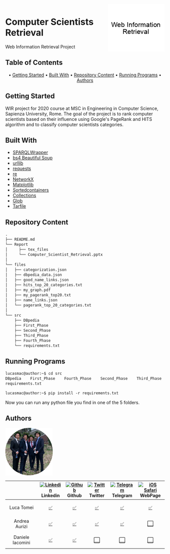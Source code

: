 <img src="Report/tex_files/images/ECI.png" align="right" />

# Computer Scientists Retrieval
Web Information Retrieval Project 

## Table of Contents

<p align="center">
  • <a href="#Getting-Starte">Getting Started</a> •
  <a href="#Built-With">Built With</a> •
  <a href="#Repository-Content">Repository Content</a> •
  <a href="#Running-Programs">Running Programs</a> •
  <a href="#Authors">Authors</a> 
</p>

## Getting Started

WIR project for 2020 course at MSC in Engineering in Computer Science, Sapienza University, Rome. 
The goal of the project is to rank computer scientists based on their influence using Google's PageRank and HITS algorithm and to classify computer scientists categories.


## Built With

* [SPARQLWrapper](https://pypi.org/project/SPARQLWrapper/)
* [bs4 Beautiful Soup](https://www.crummy.com/software/BeautifulSoup/bs4/doc/)
* [urllib](https://docs.python.org/3/library/urllib.html)
* [requests](https://requests.readthedocs.io/en/master/)
* [re](https://docs.python.org/3/library/re.html)
* [NetworkX](https://networkx.github.io)
* [Matplotlib](https://matplotlib.org/users/pyplot/tutorial.html)
* [Sortedcontainers](http://www.grantjenks.com/docs/sortedcontainers/)
* [Collections](https://docs.python.org/3/library/collections.html)
* [Glob](https://docs.python.org/2/library/glob.html)
* [Tarfile](https://docs.python.org/3/library/tarfile.html)


## Repository Content

```
.
├── README.md
└── Report
│     ├── tex_files
│     └── Computer_Scientist_Retrieval.pptx
│
└── files
│   ├── categorization.json
│   ├── dbpedia_data.json
│   ├── good_name_links.json
│   ├── hits_top_20_categories.txt
│   ├── my_graph.pdf
│   ├── my_pagerank_top20.txt
│   ├── name_links.json
│   └── pagerank_top_20_categories.txt 
│
└── src
    ├── DBpedia
    ├── First_Phase
    ├── Second_Phase
    ├── Third_Phase
    ├── Fourth_Phase  
    └── requirements.txt
```

## Running Programs

```console
lucasmac@author:~$ cd src
DBpedia    First_Phase    Fourth_Phase    Second_Phase    Third_Phase    requirements.txt
```

```console
lucasmac@author:~$ pip install -r requirements.txt
```

Now you can run any python file you find in one of the 5 folders.

## Authors



<img src="Report/tex_files/images/team.png" width="150" /> 

| |[<img src="https://img.icons8.com/cute-clipart/64/000000/linkedin.png" alt="Linkedin" width="24px" height="24px" />](https://lucatomei.github.io)</br>Linkedin | [<img src="https://img.icons8.com/fluent/48/000000/github.png" alt="Github" width="24px" height="24px" />](https://lucatomei.github.io)</br>Github | [<img src="https://www.postpickr.com/wp-content/uploads/2018/03/twitter-icon.png" alt="Twitter" width="24px" height="24px" />](https://lucatomei.github.io)</br>Twitter | [<img src="https://img.icons8.com/fluent/48/000000/telegram-app.png" alt="Telegram" width="24px" height="24px" />](https://lucatomei.github.io)</br>Telegram | [<img src="https://raw.githubusercontent.com/alrra/browser-logos/master/src/safari-ios/safari-ios_48x48.png" alt="iOS Safari" width="24px" height="24px" />](https://lucatomei.github.io)</br>WebPage |
| :---------: | :---------: | :---------: | :---------: | :---------: | :---------: |
|Luca Tomei| <p align="center">[✅](https://www.linkedin.com/in/luca-tomei-760296ab/)</p>| <p align="center">[✅](https://github.com/LucaTomei/)</p>| <p align="center">[✅](https://twitter.com/LucaTomei1995)</p>| <p align="center">[✅](https://twitter.com/LucaTomei1995)</p>| <p align="center">[✅](https://lucatomei.github.io)</p>|
|Andrea Aurizi| <p align="center">[✅](https://www.linkedin.com/in/andrea-aurizi-66a1351a6/)</p>|  <p align="center">[✅](https://www.linkedin.com/in/andrea-aurizi-66a1351a6/)</p>|  <p align="center">[✅](https://www.linkedin.com/in/andrea-aurizi-66a1351a6/)</p>|  <p align="center">[✅](https://www.linkedin.com/in/andrea-aurizi-66a1351a6/)</p>|  <p align="center">[⬜️]()</p>| 
|Daniele Iacomini| <p align="center">[✅](https://www.linkedin.com/in/daniele-iacomini-12a93819a/)</p>| <p align="center">[✅](https://github.com/DanieleIacomini)</p>| <p align="center">[⬜️]()</p>| <p align="center">[⬜️]()</p>| <p align="center">[⬜️]()</p>| 


